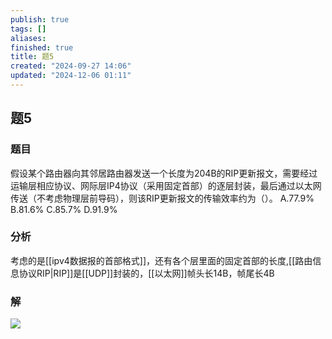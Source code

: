 ```yaml
---
publish: true
tags: []
aliases: 
finished: true
title: 题5
created: "2024-09-27 14:06"
updated: "2024-12-06 01:11"
---
```

## 题5
### 题目
假设某个路由器向其邻居路由器发送一个长度为204B的RIP更新报文，需要经过运输层相应协议、网际层IP4协议（采用固定首部）的逐层封装，最后通过以太网传送（不考虑物理层前导码），则该RIP更新报文的传输效率约为（）。
A.77.9%
B.81.6%
C.85.7%
D.91.9%
### 分析
考虑的是[[ipv4数据报的首部格式]]，还有各个层里面的固定首部的长度,[[路由信息协议RIP|RIP]]是[[UDP]]封装的，[[以太网]]帧头长14B，帧尾长4B
### 解
![](https://img.hwenyi.tech/202411182205026.webp)

